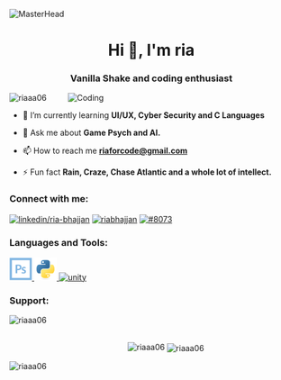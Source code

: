 ![MasterHead](https://i.pinimg.com/originals/d7/cc/17/d7cc1787d42f144754af9ade7a27ccd3.gif)
<h1 align="center">Hi 👋, I'm ria</h1>
<h3 align="center">Vanilla Shake and coding enthusiast</h3>
<img align="right" alt="Coding" width="400" src="https://soranews24.com/wp-content/uploads/sites/3/2014/12/pixel-art-3.gif?w=500">

<p align="left"> <img src="https://komarev.com/ghpvc/?username=riaaa06&label=Profile%20views&color=0e75b6&style=flat" alt="riaaa06" /> </p>

- 🌱 I’m currently learning **UI/UX, Cyber Security and C Languages**

- 💬 Ask me about **Game Psych and AI.**

- 📫 How to reach me **riaforcode@gmail.com**

- ⚡ Fun fact **Rain, Craze, Chase Atlantic and a whole lot of intellect.**

<h3 align="left">Connect with me:</h3>
<p align="left">
<a href="https://linkedin.com/in/linkedin/ria-bhajjan" target="blank"><img align="center" src="https://raw.githubusercontent.com/rahuldkjain/github-profile-readme-generator/master/src/images/icons/Social/linked-in-alt.svg" alt="linkedin/ria-bhajjan" height="30" width="40" /></a>
<a href="https://instagram.com/riabhajjan" target="blank"><img align="center" src="https://raw.githubusercontent.com/rahuldkjain/github-profile-readme-generator/master/src/images/icons/Social/instagram.svg" alt="riabhajjan" height="30" width="40" /></a>
<a href="https://discord.gg/#8073" target="blank"><img align="center" src="https://raw.githubusercontent.com/rahuldkjain/github-profile-readme-generator/master/src/images/icons/Social/discord.svg" alt="#8073" height="30" width="40" /></a>
</p>

<h3 align="left">Languages and Tools:</h3>
<p align="left"> <a href="https://www.photoshop.com/en" target="_blank" rel="noreferrer"> <img src="https://raw.githubusercontent.com/devicons/devicon/master/icons/photoshop/photoshop-line.svg" alt="photoshop" width="40" height="40"/> </a> <a href="https://www.python.org" target="_blank" rel="noreferrer"> <img src="https://raw.githubusercontent.com/devicons/devicon/master/icons/python/python-original.svg" alt="python" width="40" height="40"/> </a> <a href="https://unity.com/" target="_blank" rel="noreferrer"> <img src="https://www.vectorlogo.zone/logos/unity3d/unity3d-icon.svg" alt="unity" width="40" height="40"/> </a> </p>

<h3 align="left">Support:</h3>
<p><a href="https://www.buymeacoffee.com/riaaa06"> <img align="left" src="https://cdn.buymeacoffee.com/buttons/v2/default-yellow.png" height="50" width="210" alt="riaaa06" /></a></p><br><br>

<p><img align="left" src="https://github-readme-stats.vercel.app/api/top-langs?username=riaaa06&show_icons=true&locale=en&layout=compact" alt="riaaa06" /></p>

<p>&nbsp;<img align="center" src="https://github-readme-stats.vercel.app/api?username=riaaa06&show_icons=true&locale=en" alt="riaaa06" /></p>

<p><img align="center" src="https://github-readme-streak-stats.herokuapp.com/?user=riaaa06&" alt="riaaa06" /></p>
